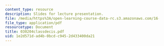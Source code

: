 ```yaml
---
content_type: resource
description: Slides for lecture presentation.
file: /media/https%3A/open-learning-course-data-rc.s3.amazonaws.com/16-422-human-supervisory-control-of-automated-systems-spring-2004/1e2d571dad4b0bcdc9452d433400da21_030204classdecis.pdf
file_type: application/pdf
resourcetype: Document
title: 030204classdecis.pdf
uid: 1e2d571d-ad4b-0bcd-c945-2d433400da21
---
```

